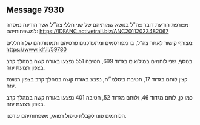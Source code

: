 ## Message 7930

מצורפת הודעת דובר צה"ל בנושא שמותיהם של שני חללי צה״ל אשר הודעה נמסרה למשפחותיהם: 
https://IDFANC.activetrail.biz/ANC20112023482067

מצורף קישור לאתר צה"ל, בו מפורסמים ומתעדכנים פרטיהם ותמונותיהם של החללים: https://www.idf.il/59780

בנוסף, שני לוחמים במילואים בגדוד 699, חטיבה 551 נפצעו באורח קשה במהלך קרב בצפון רצועת עזה.

קצין לוחם בגדוד 17, חטיבת ביסלמ״ח, נפצע באורח קשה במהלך קרב בצפון רצועת עזה. 

כמו כן, לוחם מגדוד 46, ולוחם מגדוד 52, חטיבה 401 נפצעו באורח קשה במהלך קרב בצפון רצועת עזה.

הלוחמים פונו לקבלת טיפול רפואי, משפחותיהם עודכנו.

